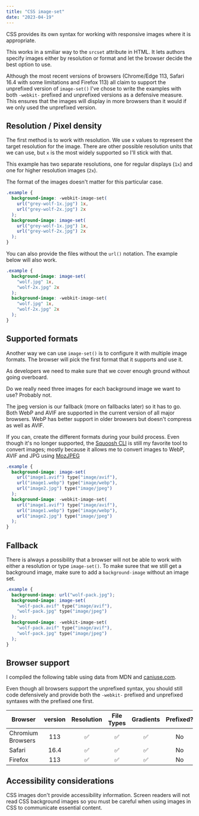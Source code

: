 ```yaml
---
title: "CSS image-set"
date: "2023-04-19"
---
```


CSS provides its own syntax for working with responsive images where it is appropriate.

This works in a smiliar way to the `srcset` attribute in HTML. It lets authors specify images either by resolution or format and let the browser decide the best option to use.

Although the most recent versions of browsers (Chrome/Edge 113, Safari 16.4 with some limitations and Firefox 113) all claim to support the unprefixed version of `image-set()` I've chose to write the examples with both `-webkit-` prefixed and unprefixed versions as a defensive measure. This ensures that the images will display in more browsers than it would if we only used the unprefixed version.

## Resolution / Pixel density

The first method is to work with resolution. We use x values to represent the target resolution for the image. There are other possible resolution units that we can use, but `x` is the most widely supported so I'll stick with that.

This example has two separate resolutions, one for regular displays (`1x`) and one for higher resolution images (`2x`).

The format of the images doesn't matter for this particular case.

```css
.example {
  background-image: -webkit-image-set(
    url("grey-wolf-1x.jpg") 1x,
    url("grey-wolf-2x.jpg") 2x
  );
  background-image: image-set(
    url("grey-wolf-1x.jpg") 1x,
    url("grey-wolf-2x.jpg") 2x
  );
}
```

You can also provide the files without the `url()` notation. The example below will also work.

```css
.example {
  background-image: image-set(
    "wolf.jpg" 1x,
    "wolf-2x.jpg" 2x
  );
  background-image: -webkit-image-set(
    "wolf.jpg" 1x,
    "wolf-2x.jpg" 2x
  );
}
```

## Supported formats

Another way we can use `image-set()` is to configure it with multiple image formats. The browser will pick the first format that it supports and use it.

As developers we need to make sure that we cover enough ground without going overboard.

Do we really need three images for each background image we want to use? Probably not.

The jpeg version is our fallback (more on fallbacks later) so it has to go. Both WebP and AVIF are supported in the current version of all major browsers. WebP has better support in older browsers but doesn't compress as well as AVIF.

If you can, create the different formats during your build process. Even though it's no longer supported, the [Squoosh CLI](https://www.npmjs.com/package/@squoosh/cli) is still my favorite tool to convert images; mostly because it allows me to convert images to WebP, AVIF and JPG using [MozJPEG](https://github.com/mozilla/mozjpeg#readme)

```css
.example {
  background-image: image-set(
    url("image1.avif") type("image/avif"),
    url("image1.webp") type("image/webp"),
    url("image2.jpg") type("image/jpeg")
  );
  background-image: -webkit-image-set(
    url("image1.avif") type("image/avif"),
    url("image1.webp") type("image/webp"),
    url("image2.jpg") type("image/jpeg")
  );
}
```

## Fallback

There is always a possibility that a browser will not be able to work with either a resolution or type `image-set()`. To make suree that we still get a background image, make sure to add a `background-image` without an image set.

```css
.example {
  background-image: url("wolf-pack.jpg");
  background-image: image-set(
    "wolf-pack.avif" type("image/avif"),
    "wolf-pack.jpg" type("image/jpeg")
  );
  background-image: -webkit-image-set(
    "wolf-pack.avif" type("image/avif"),
    "wolf-pack.jpg" type("image/jpeg")
  );
}
```

## Browser support

I compiled the following table using data from MDN and [caniuse.com](https://caniuse.com/mdn-css_properties_background-image_image-set).

Even though all browsers support the unprefixed syntax, you should still code defensively and provide both the `-webkit-` prefixed and unprefixed syntaxes with the prefixed one first.

| Browser | version | Resolution | File Types | Gradients | Prefixed? |
| --- | :-: | :-: | :-: | :-: | :-: |
| Chromium Browsers | 113 | ✅ | ✅ | ✅ | No |
| Safari | 16.4 | ✅ | ✅ | ✅ | No |
| Firefox | 113 | ✅ | ✅ | ✅ | No |

## Accessibility considerations

CSS images don't provide accessibility information. Screen readers will not read CSS background images so you must be careful when using images in CSS to communicate essential content.
